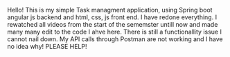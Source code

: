 Hello!
This is my simple Task managment application, using Spring boot angular js backend and html, css, js front end. I have redone everything. I rewatched all videos from the start of the sememster untill now and made many many edit to the code I ahve here. There is still a functionallity issue I cannot nail down. My API calls through Postman are not working and I have no idea why! PLEASE HELP!
